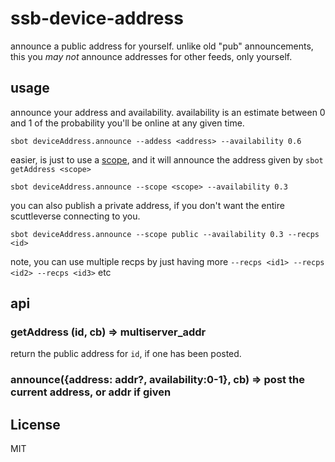 # ssb-device-address

announce a public address for yourself.
unlike old "pub" announcements,
this you _may not_ announce addresses for other feeds, only yourself.

## usage

announce your address and availability. availability is an estimate between 0 and 1
of the probability you'll be online at any given time.

```
sbot deviceAddress.announce --addess <address> --availability 0.6
```
easier, is just to use a [scope](https://github.com/regular/multiserver-scopes),
and it will announce the address given
by `sbot getAddress <scope>`

```
sbot deviceAddress.announce --scope <scope> --availability 0.3
```
you can also publish a private address, if you don't want the entire scuttleverse
connecting to you.

```
sbot deviceAddress.announce --scope public --availability 0.3 --recps <id>
```
note, you can use multiple recps by just having more
`--recps <id1> --recps <id2> --recps <id3>` etc


## api

### getAddress (id, cb) => multiserver_addr

return the public address for `id`, if one has been posted.

### announce({address: addr?, availability:0-1}, cb) => post the current address, or addr if given


## License

MIT




